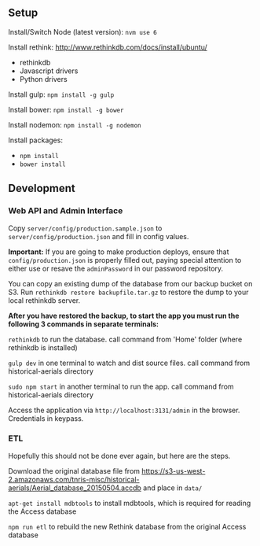 ## Setup

Install/Switch Node (latest version): `nvm use 6`

Install rethink: http://www.rethinkdb.com/docs/install/ubuntu/
- rethinkdb
- Javascript drivers
- Python drivers

Install gulp: `npm install -g gulp`

Install bower: `npm install -g bower`

Install nodemon: `npm install -g nodemon`

Install packages:
  - `npm install`
  - `bower install`


## Development

### Web API and Admin Interface

Copy `server/config/production.sample.json` to `server/config/production.json` and fill in config values.

**Important:** If you are going to make production deploys, ensure that `config/production.json`
is properly filled out, paying special attention to either use or resave the `adminPassword` in
our password repository.

You can copy an existing dump of the database from our backup bucket on S3. Run `rethinkdb restore backupfile.tar.gz` to restore the dump to your local rethinkdb server.

**After you have restored the backup, to start the app you must run the following 3 commands in separate terminals:**

`rethinkdb` to run the database. call command from 'Home' folder (where rethinkdb is installed)

`gulp dev` in one terminal to watch and dist source files. call command from historical-aerials directory

`sudo npm start` in another terminal to run the app. call command from historical-aerials directory

Access the application via `http://localhost:3131/admin` in the browser. Credentials in keypass.

### ETL

Hopefully this should not be done ever again, but here are the steps.

Download the original database file from https://s3-us-west-2.amazonaws.com/tnris-misc/historical-aerials/Aerial_database_20150504.accdb and place in `data/`

`apt-get install mdbtools` to install mdbtools, which is required for reading the Access database

`npm run etl` to rebuild the new Rethink database from the original Access database
